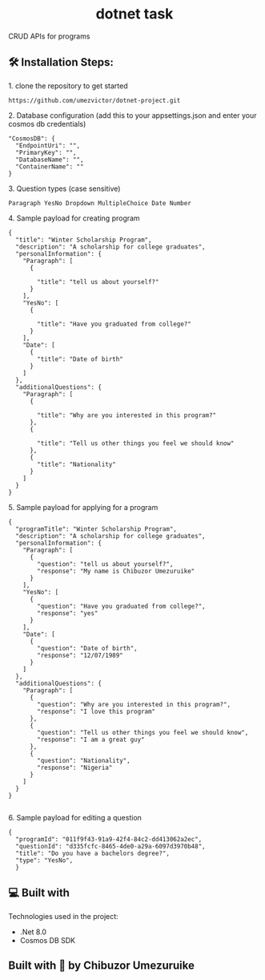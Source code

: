 <h1 align="center" id="title">dotnet task</h1>

<p id="description">CRUD APIs for programs</p>

<h2>🛠️ Installation Steps:</h2>

<p>1. clone the repository to get started</p>

```
https://github.com/umezvictor/dotnet-project.git
```

<p>2. Database configuration (add this to your appsettings.json and enter your cosmos db credentials)</p>

```
"CosmosDB": {
  "EndpointUri": "",
  "PrimaryKey": "",
  "DatabaseName": "",
  "ContainerName": ""
}

```

<p>3. Question types (case sensitive)</p>

```
Paragraph YesNo Dropdown MultipleChoice Date Number
```

<p>4. Sample payload for creating program</p>

```
{
  "title": "Winter Scholarship Program",
  "description": "A scholarship for college graduates",
  "personalInformation": {
    "Paragraph": [
      {
        
        "title": "tell us about yourself?"
      }
    ],
    "YesNo": [
      {
        
        "title": "Have you graduated from college?"
      }
    ],
    "Date": [
      {       
        "title": "Date of birth"
      }
    ]
  },
  "additionalQuestions": {
    "Paragraph": [
      {
        
        "title": "Why are you interested in this program?"
      },
      {
        
        "title": "Tell us other things you feel we should know"
      },
      {       
        "title": "Nationality"
      }
    ]   
  }
}

```

<p>5. Sample payload for applying for a program</p>

```
{
  "programTitle": "Winter Scholarship Program",
  "description": "A scholarship for college graduates",
  "personalInformation": {
    "Paragraph": [
      {
        "question": "tell us about yourself?",
        "response": "My name is Chibuzor Umezuruike"
      }     
    ],
    "YesNo": [
      {
        "question": "Have you graduated from college?",
        "response": "yes"
      }
    ],
    "Date": [
      {
        "question": "Date of birth",
        "response": "12/07/1989"
      }
    ]
  },
  "additionalQuestions": {
    "Paragraph": [
      {
        "question": "Why are you interested in this program?",
        "response": "I love this program"
      },
      {
        "question": "Tell us other things you feel we should know",
        "response": "I am a great guy"
      },
      {
        "question": "Nationality",
        "response": "Nigeria"
      }
    ]   
  }
}


```

<p>6. Sample payload for editing a question</p>

```
{
  "programId": "011f9f43-91a9-42f4-84c2-dd413062a2ec",
  "questionId": "d335fcfc-8465-4de0-a29a-6097d3970b48",
  "title": "Do you have a bachelors degree?",
  "type": "YesNo",
  }
```

  
  
<h2>💻 Built with</h2>

Technologies used in the project:

*   .Net 8.0
*   Cosmos DB SDK

<h2>Built with 💖 by Chibuzor Umezuruike</h2>
